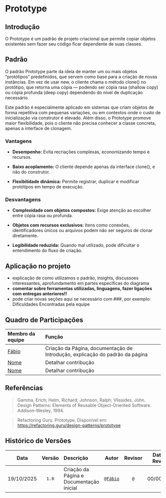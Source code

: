 # Prototype

## Introdução

O Prototype é um padrão de projeto criacional que permite copiar objetos existentes sem fazer seu código ficar dependente de suas classes.

## Padrão

O padrão Prototype parte da ideia de manter um ou mais objetos “protótipos” predefinidos, que servem como base para a criação de novas instâncias. Em vez de usar new, o cliente chama o método clone() no protótipo, que retorna uma cópia — podendo ser cópia rasa (shallow copy) ou cópia profunda (deep copy) dependendo do nível de duplicação necessário.

Este padrão é especialmente aplicado em sistemas que criam objetos de forma repetitiva com pequenas variações, ou em contextos onde o custo de inicialização via construtor é elevado. Além disso, o Prototype promove maior flexibilidade, pois o cliente não precisa conhecer a classe concreta, apenas a interface de clonagem.

### Vantagens
- **Desempenho:** Evita recriações complexas, economizando tempo e recursos.

- **Baixo acoplamento:** O cliente depende apenas da interface clone(), e não do construtor.

- **Flexibilidade dinâmica:** Permite registrar, duplicar e modificar protótipos em tempo de execução.

### Desvantagens

- **Complexidade com objetos compostos:** Exige atenção ao escolher entre cópia rasa ou profunda.

- **Objetos com recursos exclusivos:** Itens como conexões, identificadores únicos ou arquivos podem não ser seguros de clonar diretamente.

- **Legibilidade reduzida:** Quando mal utilizado, pode dificultar o entendimento do fluxo de criação.

## Aplicação no projeto

- explicação de como utilizamos o padrão, insights, discussoes interessantes, aprofundamento em partes específicas do diagrama
- **comentar sobre ferramentas utilizadas, linguagens, fazer ligações com entregas anteriores!!**
- pode criar novas seções aqui se necessário com ###, por exemplo: Dificuldades Encontradas pela equipe

## Quadro de Participações

| **Membro da equipe** | **Função** |
| :------------- | :--------- |
| [Fábio](https://github.com/fabinsz) | Criação da Página, documentação de Introdução, explicação do padrão da página |
| [Nome](https://github.com/) | Detalhar contribução |
| [Nome](https://github.com/) | Detalhar contribução |

## Referências

> Gamma, Erich; Helm, Richard; Johnson, Ralph; Vlissides, John.
Design Patterns: Elements of Reusable Object-Oriented Software. Addison-Wesley, 1994.

> Refactoring Guru. Prototype, Disponível em:
https://refactoring.guru/design-patterns/prototype


## Histórico de Versões

| **Data**       | **Versão** | **Descrição**                         | **Autor**                                      | **Revisor**                                      | **Data da Revisão** |
| :--------: | :----: | :-------------------------------- | :----------------------------------------: | :----------------------------------------: | :-------------: |
| 19/10/2025 |  `1.0`   | Criação da Página e Documentação inicial | [`@Fábio`](https://github.com/fabinsz) | [`@`](https://github.com/) |   00/00/0000    |